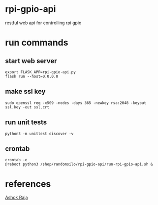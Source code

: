 # rpi-gpio-api
restful web api for controlling rpi gpio

# run commands

## start web server

```
export FLASK_APP=rpi-gpio-api.py
flask run --host=0.0.0.0
```

## make ssl key

```
sudo openssl req -x509 -nodes -days 365 -newkey rsa:2048 -keyout ssl.key -out ssl.crt
```

## run unit tests

```
python3 -m unittest discover -v
```

## crontab

```
crontab -e
@reboot python3 /shop/randomsilo/rpi-gpio-api/run-rpi-gpio-api.sh &
```

# references

[Ashok Raja](http://www.ashokraja.me/post/Raspberry-Pi-System-Information-Web-Application-with-Python-and-Flask.aspx)